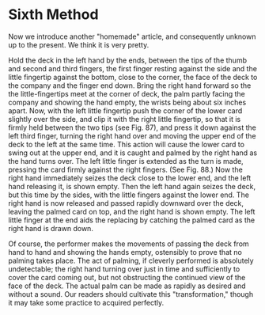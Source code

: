 # Sixth Method

Now we introduce another "homemade" article, and consequently unknown up to the present. We think it is very pretty.

Hold the deck in the left hand by the ends, between the tips of the thumb and second and third fingers, the first finger resting against the side and the little fingertip against the bottom, close to the corner, the face of the deck to the company and the finger end down. Bring the right hand forward so the the little-fingertips meet at the corner of deck, the palm partly facing the company and showing the hand empty, the wrists being about six inches apart. Now, with the left little fingertip push the corner of the lower card slightly over the side, and clip it with the right little fingertip, so that it is firmly held between the two tips \(see Fig. 87\), and press it down against the left third finger, turning the right hand over and moving the upper end of the deck to the left at the same time. This action will cause the lower card to swing out at the upper end, and it is caught and palmed by the right hand as the hand turns over. The left little finger is extended as the turn is made, pressing the card firmly against the right fingers. \(See Fig. 88.\) Now the right hand immediately seizes the deck close to the lower end, and the left hand releasing it, is shown empty. Then the left hand again seizes the deck, but this time by the sides, with the little fingers against the lower end. The right hand is now released and passed rapidly downward over the deck, leaving the palmed card on top, and the right hand is shown empty. The left little finger at the end aids the replacing by catching the palmed card as the right hand is drawn down.

Of course, the performer makes the movements of passing the deck from hand to hand and showing the hands empty, ostensibly to prove that no palming takes place. The act of palming, if cleverly performed is absolutely undetectable; the right hand turning over just in time and sufficiently to cover the card coming out, but not obstructing the continued view of the face of the deck. The actual palm can be made as rapidly as desired and without a sound. Our readers should cultivate this "transformation," though it may take some practice to acquired perfectly.

